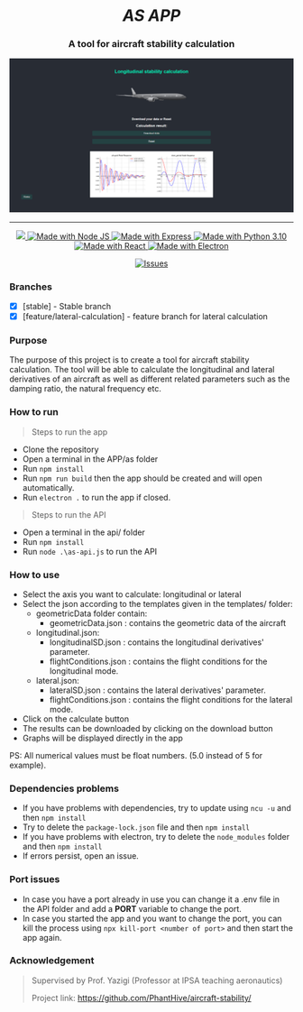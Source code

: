 <h1 align="center"><strong><i>AS APP</i></strong></h1>
<h3 align="center">A tool for aircraft stability calculation</h3>

<div align="center">

<div align="center">
    <img src="demo3.png" alt="AS-app"/>
</div>

---


<a href="https://heroku.com/">
<img src="https://img.shields.io/badge/SCHOOL-IPSA-cyan.svg?style=for-the-badge">
</a>

<a href="https://nodejs.org/en/">
<img src="https://img.shields.io/badge/NodeJS-18.13.0-339933.svg?style=for-the-badge&logo=node.js" alt="Made with Node JS">
<img src="https://img.shields.io/badge/Express-4.18.2-000000.svg?style=for-the-badge&logo=express" alt="Made with Express">
<img src="https://img.shields.io/badge/Python-3.10-blue.svg?style=for-the-badge&logo=python" alt="Made with Python 3.10">
<img src="https://img.shields.io/badge/React-18.2.0-61DAFB.svg?style=for-the-badge&logo=react" alt="Made with React">
<img src="https://img.shields.io/badge/Electron-23.1.0-47848F.svg?style=for-the-badge&logo=electron" alt="Made with Electron">
</a>

[![Issues][issues-shield]][issues-url]


</div>


### Branches

- [x] [stable] - Stable branch
- [x] [feature/lateral-calculation] - feature branch for lateral calculation

### Purpose
The purpose of this project is to create a tool for aircraft stability calculation. 
The tool will be able to calculate the longitudinal and lateral derivatives of an aircraft as well
as different related parameters such as the damping ratio, the natural frequency etc.

### How to run

> Steps to run the app
- Clone the repository
- Open a terminal in the APP/as folder
- Run `npm install`
- Run `npm run build` then the app should be created and will open automatically.
- Run `electron .` to run the app if closed.

> Steps to run the API
- Open a terminal in the api/ folder
- Run `npm install`
- Run `node .\as-api.js` to run the API

### How to use

- Select the axis you want to calculate: longitudinal or lateral
- Select the json according to the templates given in the templates/ folder:
  - geometricData folder contain:
    - geometricData.json : contains the geometric data of the aircraft
  - longitudinal.json:
    - longitudinalSD.json : contains the longitudinal derivatives' parameter.
    - flightConditions.json : contains the flight conditions for the longitudinal mode.
  - lateral.json:
    - lateralSD.json : contains the lateral derivatives' parameter.
    - flightConditions.json : contains the flight conditions for the lateral mode.
- Click on the calculate button
- The results can be downloaded by clicking on the download button
- Graphs will be displayed directly in the app

PS: All numerical values must be float numbers. (5.0 instead of 5 for example).


### Dependencies problems
- If you have problems with dependencies, try to update using `ncu -u` and then `npm install`
- Try to delete the `package-lock.json` file and then `npm install`
- If you have problems with electron, try to delete the `node_modules` folder and then `npm install`
- If errors persist, open an issue.

### Port issues
- In case you have a port already in use you can change it a .env file in the API folder and add a **PORT** variable to change the port.
- In case you started the app and you want to change the port, you can kill the process using `npx kill-port <number of port>` and then start the app again.

### Acknowledgement
> Supervised by Prof. Yazigi (Professor at IPSA teaching aeronautics)
> 
> Project link: https://github.com/PhantHive/aircraft-stability/


<!-- MARKDOWN LINKS & IMAGES -->
[issues-shield]: https://img.shields.io/github/issues/PhantHive/aircraft-stability.svg?style=for-the-badge&logo=github
[issues-url]: https://github.com/PhantHive/aircraft-stability/issues/